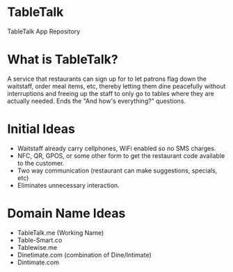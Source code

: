TableTalk
=========

TableTalk App Repository

What is TableTalk?
==================

A service that restaurants can sign up for to let patrons flag down the waitstaff, 
order meal items, etc, thereby letting them dine peacefully without interruptions 
and freeing up the staff to only go to tables where they are actually needed. Ends 
the "And how's everything?" questions. 


Initial Ideas
=============

+ Waitstaff already carry cellphones, WiFi enabled so no SMS charges.
+ NFC, QR, GPOS, or some other form to get the restaurant code available to the customer.
+ Two way communication (restaurant can make suggestions, specials, etc)
+ Eliminates unnecessary interaction.

Domain Name Ideas
=================

+ TableTalk.me (Working Name)
+ Table-Smart.co
+ Tablewise.me
+ Dinetimate.com (combination of Dine/Intimate)
+ Dintimate.com
